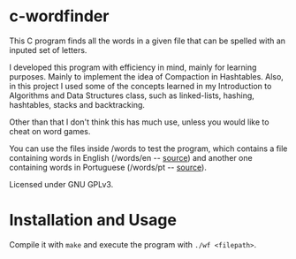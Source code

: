 # c-wordfinder

This C program finds all the words in a given file that can be spelled with an inputed set of letters.

I developed this program with efficiency in mind, mainly for learning purposes. Mainly to implement the idea of Compaction in Hashtables. Also, in this project I used some of the concepts learned in my Introduction to Algorithms and Data Structures class, such as linked-lists, hashing, hashtables, stacks and backtracking. 

Other than that I don't think this has much use, unless you would like to cheat on word games.

You can use the files inside /words to test the program, which contains a file containing words in English (/words/en -- [source](https://github.com/dwyl/english-words)) and another one containing words in Portuguese (/words/pt -- [source](https://www.ime.usp.br/~pf/dicios/index.html)).

Licensed under GNU GPLv3.

# Installation and Usage

Compile it with `make` and execute the program with `./wf <filepath>`.
